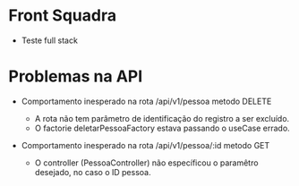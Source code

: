 # Front Squadra
  - Teste full stack

# Problemas na API
  - Comportamento inesperado na rota /api/v1/pessoa metodo DELETE
    - A rota não tem parâmetro de identificação do registro a ser excluído.
    - O factorie deletarPessoaFactory estava passando o useCase errado.

  - Comportamento inesperado na rota /api/v1/pessoa/:id metodo GET
    - O controller (PessoaController) não específicou o paramêtro desejado, no caso o ID pessoa.
